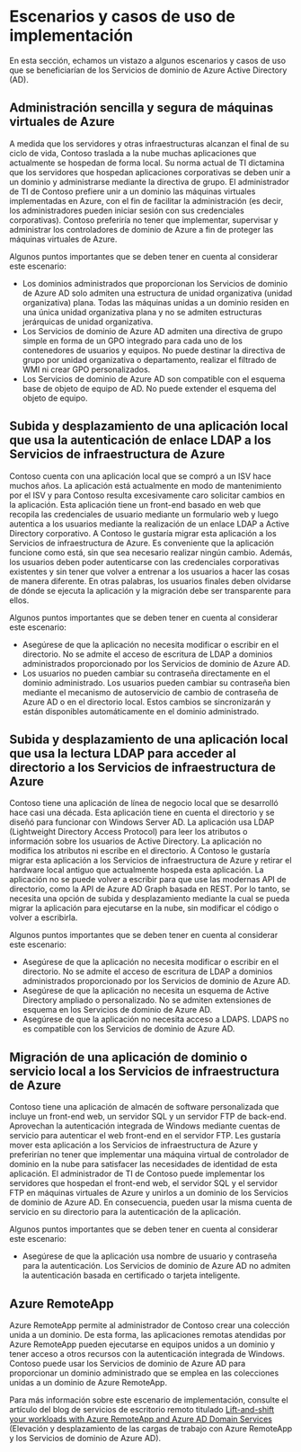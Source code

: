<properties
	pageTitle="Vista previa de Servicios de dominio de Azure Active Directory: escenarios de implementación | Microsoft Azure"
	description="Escenarios de implementación de Servicios de dominio de Azure AD"
	services="active-directory-ds"
	documentationCenter=""
	authors="mahesh-unnikrishnan"
	manager="stevenpo"
	editor="curtand"/>

<tags
	ms.service="active-directory-ds"
	ms.workload="identity"
	ms.tgt_pltfrm="na"
	ms.devlang="na"
	ms.topic="article"
	ms.date="01/26/2016"
	ms.author="maheshu"/>


# Escenarios y casos de uso de implementación
En esta sección, echamos un vistazo a algunos escenarios y casos de uso que se beneficiarían de los Servicios de dominio de Azure Active Directory (AD).

## Administración sencilla y segura de máquinas virtuales de Azure
A medida que los servidores y otras infraestructuras alcanzan el final de su ciclo de vida, Contoso traslada a la nube muchas aplicaciones que actualmente se hospedan de forma local. Su norma actual de TI dictamina que los servidores que hospedan aplicaciones corporativas se deben unir a un dominio y administrarse mediante la directiva de grupo. El administrador de TI de Contoso prefiere unir a un dominio las máquinas virtuales implementadas en Azure, con el fin de facilitar la administración (es decir, los administradores pueden iniciar sesión con sus credenciales corporativas). Contoso preferiría no tener que implementar, supervisar y administrar los controladores de dominio de Azure a fin de proteger las máquinas virtuales de Azure.

Algunos puntos importantes que se deben tener en cuenta al considerar este escenario:

- Los dominios administrados que proporcionan los Servicios de dominio de Azure AD solo admiten una estructura de unidad organizativa (unidad organizativa) plana. Todas las máquinas unidas a un dominio residen en una única unidad organizativa plana y no se admiten estructuras jerárquicas de unidad organizativa.
- Los Servicios de dominio de Azure AD admiten una directiva de grupo simple en forma de un GPO integrado para cada uno de los contenedores de usuarios y equipos. No puede destinar la directiva de grupo por unidad organizativa o departamento, realizar el filtrado de WMI ni crear GPO personalizados.
- Los Servicios de dominio de Azure AD son compatible con el esquema base de objeto de equipo de AD. No puede extender el esquema del objeto de equipo.


## Subida y desplazamiento de una aplicación local que usa la autenticación de enlace LDAP a los Servicios de infraestructura de Azure
Contoso cuenta con una aplicación local que se compró a un ISV hace muchos años. La aplicación está actualmente en modo de mantenimiento por el ISV y para Contoso resulta excesivamente caro solicitar cambios en la aplicación. Esta aplicación tiene un front-end basado en web que recopila las credenciales de usuario mediante un formulario web y luego autentica a los usuarios mediante la realización de un enlace LDAP a Active Directory corporativo. A Contoso le gustaría migrar esta aplicación a los Servicios de infraestructura de Azure. Es conveniente que la aplicación funcione como está, sin que sea necesario realizar ningún cambio. Además, los usuarios deben poder autenticarse con las credenciales corporativas existentes y sin tener que volver a entrenar a los usuarios a hacer las cosas de manera diferente. En otras palabras, los usuarios finales deben olvidarse de dónde se ejecuta la aplicación y la migración debe ser transparente para ellos.

Algunos puntos importantes que se deben tener en cuenta al considerar este escenario:

- Asegúrese de que la aplicación no necesita modificar o escribir en el directorio. No se admite el acceso de escritura de LDAP a dominios administrados proporcionado por los Servicios de dominio de Azure AD.
- Los usuarios no pueden cambiar su contraseña directamente en el dominio administrado. Los usuarios pueden cambiar su contraseña bien mediante el mecanismo de autoservicio de cambio de contraseña de Azure AD o en el directorio local. Estos cambios se sincronizarán y están disponibles automáticamente en el dominio administrado.


## Subida y desplazamiento de una aplicación local que usa la lectura LDAP para acceder al directorio a los Servicios de infraestructura de Azure
Contoso tiene una aplicación de línea de negocio local que se desarrolló hace casi una década. Esta aplicación tiene en cuenta el directorio y se diseñó para funcionar con Windows Server AD. La aplicación usa LDAP (Lightweight Directory Access Protocol) para leer los atributos o información sobre los usuarios de Active Directory. La aplicación no modifica los atributos ni escribe en el directorio. A Contoso le gustaría migrar esta aplicación a los Servicios de infraestructura de Azure y retirar el hardware local antiguo que actualmente hospeda esta aplicación. La aplicación no se puede volver a escribir para que use las modernas API de directorio, como la API de Azure AD Graph basada en REST. Por lo tanto, se necesita una opción de subida y desplazamiento mediante la cual se pueda migrar la aplicación para ejecutarse en la nube, sin modificar el código o volver a escribirla.

Algunos puntos importantes que se deben tener en cuenta al considerar este escenario:

- Asegúrese de que la aplicación no necesita modificar o escribir en el directorio. No se admite el acceso de escritura de LDAP a dominios administrados proporcionado por los Servicios de dominio de Azure AD.
- Asegúrese de que la aplicación no necesita un esquema de Active Directory ampliado o personalizado. No se admiten extensiones de esquema en los Servicios de dominio de Azure AD.
- Asegúrese de que la aplicación no necesita acceso a LDAPS. LDAPS no es compatible con los Servicios de dominio de Azure AD.


## Migración de una aplicación de dominio o servicio local a los Servicios de infraestructura de Azure
Contoso tiene una aplicación de almacén de software personalizada que incluye un front-end web, un servidor SQL y un servidor FTP de back-end. Aprovechan la autenticación integrada de Windows mediante cuentas de servicio para autenticar el web front-end en el servidor FTP. Les gustaría mover esta aplicación a los Servicios de infraestructura de Azure y preferirían no tener que implementar una máquina virtual de controlador de dominio en la nube para satisfacer las necesidades de identidad de esta aplicación. El administrador de TI de Contoso puede implementar los servidores que hospedan el front-end web, el servidor SQL y el servidor FTP en máquinas virtuales de Azure y unirlos a un dominio de los Servicios de dominio de Azure AD. En consecuencia, pueden usar la misma cuenta de servicio en su directorio para la autenticación de la aplicación.

Algunos puntos importantes que se deben tener en cuenta al considerar este escenario:

- Asegúrese de que la aplicación usa nombre de usuario y contraseña para la autenticación. Los Servicios de dominio de Azure AD no admiten la autenticación basada en certificado o tarjeta inteligente.


## Azure RemoteApp
Azure RemoteApp permite al administrador de Contoso crear una colección unida a un dominio. De esta forma, las aplicaciones remotas atendidas por Azure RemoteApp pueden ejecutarse en equipos unidos a un dominio y tener acceso a otros recursos con la autenticación integrada de Windows. Contoso puede usar los Servicios de dominio de Azure AD para proporcionar un dominio administrado que se emplea en las colecciones unidas a un dominio de Azure RemoteApp.

Para más información sobre este escenario de implementación, consulte el artículo del blog de servicios de escritorio remoto titulado [Lift-and-shift your workloads with Azure RemoteApp and Azure AD Domain Services](http://blogs.msdn.com/b/rds/archive/2016/01/19/lift-and-shift-your-workloads-with-azure-remoteapp-and-azure-ad-domain-services.aspx) (Elevación y desplazamiento de las cargas de trabajo con Azure RemoteApp y los Servicios de dominio de Azure AD).

<!---HONumber=AcomDC_0128_2016-->
